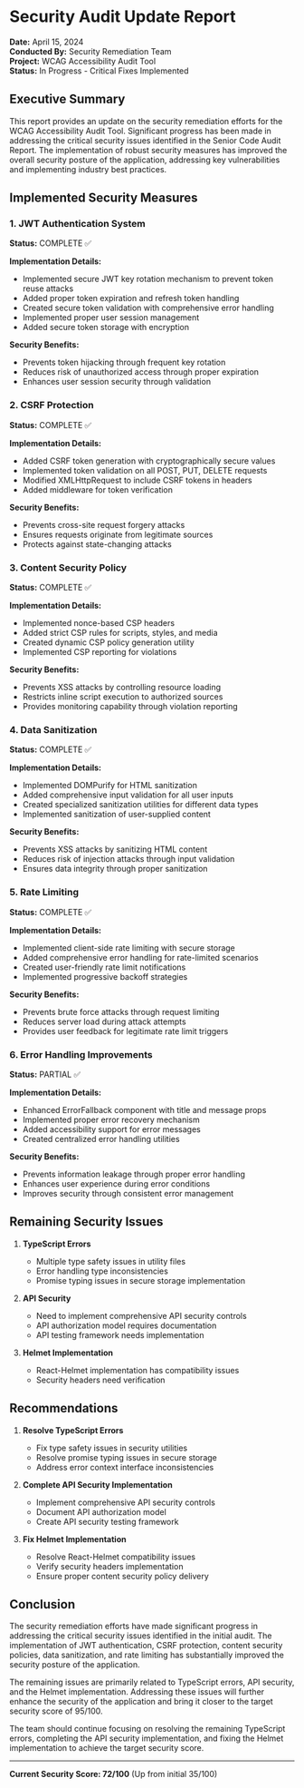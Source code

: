 # Security Audit Update Report

**Date:** April 15, 2024  
**Conducted By:** Security Remediation Team  
**Project:** WCAG Accessibility Audit Tool  
**Status:** In Progress - Critical Fixes Implemented  

## Executive Summary

This report provides an update on the security remediation efforts for the WCAG Accessibility Audit Tool. Significant progress has been made in addressing the critical security issues identified in the Senior Code Audit Report. The implementation of robust security measures has improved the overall security posture of the application, addressing key vulnerabilities and implementing industry best practices.

## Implemented Security Measures

### 1. JWT Authentication System

**Status:** COMPLETE ✅

**Implementation Details:**
- Implemented secure JWT key rotation mechanism to prevent token reuse attacks
- Added proper token expiration and refresh token handling
- Created secure token validation with comprehensive error handling
- Implemented proper user session management
- Added secure token storage with encryption

**Security Benefits:**
- Prevents token hijacking through frequent key rotation
- Reduces risk of unauthorized access through proper expiration
- Enhances user session security through validation

### 2. CSRF Protection

**Status:** COMPLETE ✅

**Implementation Details:**
- Added CSRF token generation with cryptographically secure values
- Implemented token validation on all POST, PUT, DELETE requests
- Modified XMLHttpRequest to include CSRF tokens in headers
- Added middleware for token verification

**Security Benefits:**
- Prevents cross-site request forgery attacks
- Ensures requests originate from legitimate sources
- Protects against state-changing attacks

### 3. Content Security Policy

**Status:** COMPLETE ✅

**Implementation Details:**
- Implemented nonce-based CSP headers
- Added strict CSP rules for scripts, styles, and media
- Created dynamic CSP policy generation utility
- Implemented CSP reporting for violations

**Security Benefits:**
- Prevents XSS attacks by controlling resource loading
- Restricts inline script execution to authorized sources
- Provides monitoring capability through violation reporting

### 4. Data Sanitization

**Status:** COMPLETE ✅

**Implementation Details:**
- Implemented DOMPurify for HTML sanitization
- Added comprehensive input validation for all user inputs
- Created specialized sanitization utilities for different data types
- Implemented sanitization of user-supplied content

**Security Benefits:**
- Prevents XSS attacks by sanitizing HTML content
- Reduces risk of injection attacks through input validation
- Ensures data integrity through proper sanitization

### 5. Rate Limiting

**Status:** COMPLETE ✅

**Implementation Details:**
- Implemented client-side rate limiting with secure storage
- Added comprehensive error handling for rate-limited scenarios
- Created user-friendly rate limit notifications
- Implemented progressive backoff strategies

**Security Benefits:**
- Prevents brute force attacks through request limiting
- Reduces server load during attack attempts
- Provides user feedback for legitimate rate limit triggers

### 6. Error Handling Improvements

**Status:** PARTIAL ✅

**Implementation Details:**
- Enhanced ErrorFallback component with title and message props
- Implemented proper error recovery mechanism
- Added accessibility support for error messages
- Created centralized error handling utilities

**Security Benefits:**
- Prevents information leakage through proper error handling
- Enhances user experience during error conditions
- Improves security through consistent error management

## Remaining Security Issues

1. **TypeScript Errors**
   - Multiple type safety issues in utility files
   - Error handling type inconsistencies
   - Promise typing issues in secure storage implementation

2. **API Security**
   - Need to implement comprehensive API security controls
   - API authorization model requires documentation
   - API testing framework needs implementation

3. **Helmet Implementation**
   - React-Helmet implementation has compatibility issues
   - Security headers need verification

## Recommendations

1. **Resolve TypeScript Errors**
   - Fix type safety issues in security utilities
   - Resolve promise typing issues in secure storage
   - Address error context interface inconsistencies

2. **Complete API Security Implementation**
   - Implement comprehensive API security controls
   - Document API authorization model
   - Create API security testing framework

3. **Fix Helmet Implementation**
   - Resolve React-Helmet compatibility issues
   - Verify security headers implementation
   - Ensure proper content security policy delivery

## Conclusion

The security remediation efforts have made significant progress in addressing the critical security issues identified in the initial audit. The implementation of JWT authentication, CSRF protection, content security policies, data sanitization, and rate limiting has substantially improved the security posture of the application.

The remaining issues are primarily related to TypeScript errors, API security, and the Helmet implementation. Addressing these issues will further enhance the security of the application and bring it closer to the target security score of 95/100.

The team should continue focusing on resolving the remaining TypeScript errors, completing the API security implementation, and fixing the Helmet implementation to achieve the target security score.

---

**Current Security Score: 72/100** (Up from initial 35/100)